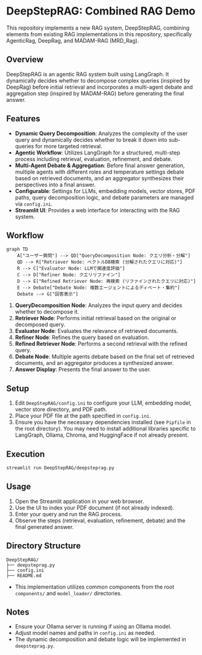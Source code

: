 # DeepStepRAG: Combined RAG Demo

This repository implements a new RAG system, DeepStepRAG, combining elements from existing RAG implementations in this repository, specifically AgenticRag, DeepRag, and MADAM-RAG (MRD_Rag).

## Overview

DeepStepRAG is an agentic RAG system built using LangGraph. It dynamically decides whether to decompose complex queries (inspired by DeepRag) before initial retrieval and incorporates a multi-agent debate and aggregation step (inspired by MADAM-RAG) before generating the final answer.

## Features

- **Dynamic Query Decomposition**: Analyzes the complexity of the user query and dynamically decides whether to break it down into sub-queries for more targeted retrieval.
- **Agentic Workflow**: Utilizes LangGraph for a structured, multi-step process including retrieval, evaluation, refinement, and debate.
- **Multi-Agent Debate & Aggregation**: Before final answer generation, multiple agents with different roles and temperature settings debate based on retrieved documents, and an aggregator synthesizes their perspectives into a final answer.
- **Configurable**: Settings for LLMs, embedding models, vector stores, PDF paths, query decomposition logic, and debate parameters are managed via `config.ini`.
- **Streamlit UI**: Provides a web interface for interacting with the RAG system.

## Workflow

```mermaid
graph TD
    A["ユーザー質問"] --> QD["QueryDecomposition Node: クエリ分析・分解"]
    QD --> R["Retriever Node: ベクトルDB検索 (分解されたクエリに対応)"]
    R --> C["Evaluator Node: LLMで関連度評価"]
    C --> D["Refiner Node: クエリリファイン"]
    D --> E["Refined Retriever Node: 再検索 (リファインされたクエリに対応)"]
    E --> Debate["Debate Node: 複数エージェントによるディベート・集約"]
    Debate --> G["回答表示"]
```

1.  **QueryDecomposition Node**: Analyzes the input query and decides whether to decompose it.
2.  **Retriever Node**: Performs initial retrieval based on the original or decomposed query.
3.  **Evaluator Node**: Evaluates the relevance of retrieved documents.
4.  **Refiner Node**: Refines the query based on evaluation.
5.  **Refined Retriever Node**: Performs a second retrieval with the refined query.
6.  **Debate Node**: Multiple agents debate based on the final set of retrieved documents, and an aggregator produces a synthesized answer.
7.  **Answer Display**: Presents the final answer to the user.

## Setup

1.  Edit `DeepStepRAG/config.ini` to configure your LLM, embedding model, vector store directory, and PDF path.
2.  Place your PDF file at the path specified in `config.ini`.
3.  Ensure you have the necessary dependencies installed (see `Pipfile` in the root directory). You may need to install additional libraries specific to LangGraph, Ollama, Chroma, and HuggingFace if not already present.

## Execution

```bash
streamlit run DeepStepRAG/deepsteprag.py
```

## Usage

1.  Open the Streamlit application in your web browser.
2.  Use the UI to index your PDF document (if not already indexed).
3.  Enter your query and run the RAG process.
4.  Observe the steps (retrieval, evaluation, refinement, debate) and the final generated answer.

## Directory Structure

```
DeepStepRAG/
├── deepsteprag.py
├── config.ini
├── README.md
```
- This implementation utilizes common components from the root `components/` and `model_loader/` directories.

## Notes

- Ensure your Ollama server is running if using an Ollama model.
- Adjust model names and paths in `config.ini` as needed.
- The dynamic decomposition and debate logic will be implemented in `deepsteprag.py`.
